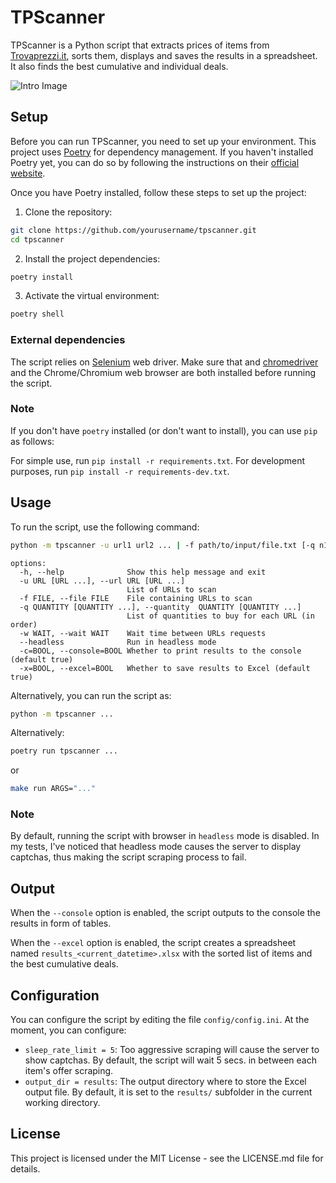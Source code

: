 # TPScanner

TPScanner is a Python script that extracts prices of items from [Trovaprezzi.it](https://www.trovaprezzi.it/), sorts them, displays and saves the results in a spreadsheet. It also finds the best cumulative and individual deals.

![Intro Image](img/intro.gif)

## Setup

Before you can run TPScanner, you need to set up your environment. This project uses [Poetry](https://python-poetry.org/) for dependency management. If you haven't installed Poetry yet, you can do so by following the instructions on their [official website](https://python-poetry.org/docs/#installation).

Once you have Poetry installed, follow these steps to set up the project:

1. Clone the repository:

```bash
git clone https://github.com/yourusername/tpscanner.git
cd tpscanner
```

2. Install the project dependencies:
```bash
poetry install
```

3. Activate the virtual environment:
```bash
poetry shell
```

### External dependencies

The script relies on [Selenium](https://www.selenium.dev/) web driver. Make sure that and [chromedriver](https://chromedriver.chromium.org/) and the Chrome/Chromium web browser are both installed before running the script. 

### Note

If you don't have `poetry` installed (or don't want to install), you can use `pip` as follows:

For simple use, run `pip install -r requirements.txt`. For development purposes, run `pip install -r requirements-dev.txt`.


## Usage

To run the script, use the following command:

```bash
python -m tpscanner -u url1 url2 ... | -f path/to/input/file.txt [-q n1 n2 ...] [-w n] [--headless] [--console=true|false] [--excel=true|false]
```
```
options:
  -h, --help              Show this help message and exit
  -u URL [URL ...], --url URL [URL ...]
                          List of URLs to scan
  -f FILE, --file FILE    File containing URLs to scan
  -q QUANTITY [QUANTITY ...], --quantity  QUANTITY [QUANTITY ...]
                          List of quantities to buy for each URL (in order)
  -w WAIT, --wait WAIT    Wait time between URLs requests
  --headless              Run in headless mode
  -c=BOOL, --console=BOOL Whether to print results to the console (default true)
  -x=BOOL, --excel=BOOL   Whether to save results to Excel (default true)
```

Alternatively, you can run the script as:

```bash
python -m tpscanner ...
```

Alternatively:
```bash
poetry run tpscanner ...
```

or 

```bash
make run ARGS="..."
```

### Note

By default, running the script with browser in `headless` mode is disabled. In my tests, I've noticed that headless mode causes the server to display captchas, thus making the script scraping process to fail.


## Output

When the `--console` option is enabled, the script outputs to the console
the results in form of tables.

When the `--excel` option is enabled, the script creates a spreadsheet named `results_<current_datetime>.xlsx` with the sorted list of items and the best cumulative deals.

## Configuration

You can configure the script by editing the file `config/config.ini`. At the moment, you can configure:

- `sleep_rate_limit = 5`: Too aggressive scraping will cause the server to show captchas. By default, the script will wait 5 secs. in between each item's offer scraping.
- `output_dir = results`: The output directory where to store the Excel output file. By default, it is set to the `results/` subfolder in the current working directory.

## License

This project is licensed under the MIT License - see the LICENSE.md file for details.
